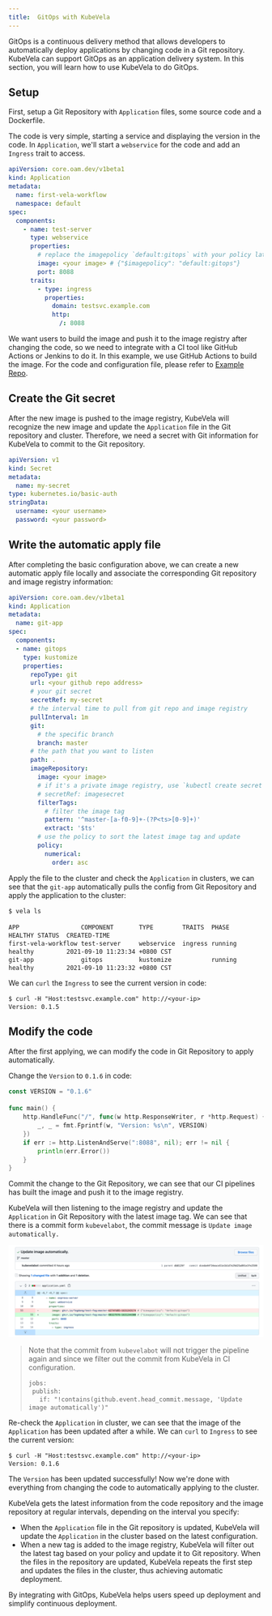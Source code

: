 ```yaml
---
title:  GitOps with KubeVela
---
```


GitOps is a continuous delivery method that allows developers to automatically deploy applications by changing code in a Git repository. KubeVela can support GitOps as an application delivery system. In this section, you will learn how to use KubeVela to do GitOps.

## Setup

First, setup a Git Repository with `Application` files, some source code and a Dockerfile.

The code is very simple, starting a service and displaying the version in the code. In `Application`, we'll start a `webservice` for the code and add an `Ingress` trait to access.

```yaml
apiVersion: core.oam.dev/v1beta1
kind: Application
metadata:
  name: first-vela-workflow
  namespace: default
spec:
  components:
    - name: test-server
      type: webservice
      properties:
        # replace the imagepolicy `default:gitops` with your policy later
        image: <your image> # {"$imagepolicy": "default:gitops"}
        port: 8088
      traits:
        - type: ingress
          properties:
            domain: testsvc.example.com
            http:
              /: 8088
```

We want users to build the image and push it to the image registry after changing the code, so we need to integrate with a CI tool like GitHub Actions or Jenkins to do it. In this example, we use GitHub Actions to build the image. For the code and configuration file, please refer to [Example Repo](https://github.com/oam-dev/kubevela/samples).

## Create the Git secret

After the new image is pushed to the image registry, KubeVela will recognize the new image and update the `Application` file in the Git repository and cluster. Therefore, we need a secret with Git information for KubeVela to commit to the Git repository.

```yaml
apiVersion: v1
kind: Secret
metadata:
  name: my-secret
type: kubernetes.io/basic-auth
stringData:
  username: <your username>
  password: <your password>
```

## Write the automatic apply file

After completing the basic configuration above, we can create a new automatic apply file locally and associate the corresponding Git repository and image registry information:

```yaml
apiVersion: core.oam.dev/v1beta1
kind: Application
metadata:
  name: git-app
spec:
  components:
  - name: gitops
    type: kustomize
    properties:
      repoType: git
      url: <your github repo address>
      # your git secret
      secretRef: my-secret
      # the interval time to pull from git repo and image registry
      pullInterval: 1m
      git:
        # the specific branch
        branch: master
      # the path that you want to listen
      path: .
      imageRepository:
        image: <your image>
        # if it's a private image registry, use `kubectl create secret docker-registry` to create the secret
        # secretRef: imagesecret
        filterTags:
          # filter the image tag
          pattern: '^master-[a-f0-9]+-(?P<ts>[0-9]+)'
          extract: '$ts'
        # use the policy to sort the latest image tag and update
        policy:
          numerical:
            order: asc
```

Apply the file to the cluster and check the `Application` in clusters, we can see that the `git-app` automatically pulls the config from Git Repository and apply the application to the cluster:

```shell
$ vela ls

APP                	COMPONENT     	TYPE      	TRAITS 	PHASE  	HEALTHY	STATUS	CREATED-TIME
first-vela-workflow	test-server	    webservice	ingress	running	healthy	      	2021-09-10 11:23:34 +0800 CST
git-app            	gitops        	kustomize 	       	running	healthy	      	2021-09-10 11:23:32 +0800 CST
```

We can `curl` the `Ingress` to see the current version in code:

```shell 
$ curl -H "Host:testsvc.example.com" http://<your-ip>
Version: 0.1.5
```

## Modify the code

After the first applying, we can modify the code in Git Repository to apply automatically.

Change the `Version` to `0.1.6` in code:

```go
const VERSION = "0.1.6"

func main() {
	http.HandleFunc("/", func(w http.ResponseWriter, r *http.Request) {
		_, _ = fmt.Fprintf(w, "Version: %s\n", VERSION)
	})
	if err := http.ListenAndServe(":8088", nil); err != nil {
		println(err.Error())
	}
}
```

Commit the change to the Git Repository, we can see that our CI pipelines has built the image and push it to the image registry.

KubeVela will then listening to the image registry and update the `Application` in Git Repository with the latest image tag. We can see that there is a commit form `kubevelabot`, the commit message is `Update image automatically.`

![alt](../resources/gitops-commit.png)

> Note that the commit from `kubevelabot` will not trigger the pipeline again and since we filter out the commit from KubeVela in CI configuration.
> 
> ```shell
> jobs:
>  publish:
>    if: "!contains(github.event.head_commit.message, 'Update image automatically')"
> ```

Re-check the `Application` in cluster, we can see that the image of the `Application` has been updated after a while. We can `curl` to `Ingress` to see the current version:

```shell 
$ curl -H "Host:testsvc.example.com" http://<your-ip>
Version: 0.1.6
```

The `Version` has been updated successfully! Now we're done with everything from changing the code to automatically applying to the cluster.

KubeVela gets the latest information from the code repository and the image repository at regular intervals, depending on the interval you specify:
* When the `Application` file in the Git repository is updated, KubeVela will update the `Application` in the cluster based on the latest configuration.
* When a new tag is added to the image registry, KubeVela will filter out the latest tag based on your policy and update it to Git repository. When the files in the repository are updated, KubeVela repeats the first step and updates the files in the cluster, thus achieving automatic deployment.

By integrating with GitOps, KubeVela helps users speed up deployment and simplify continuous deployment.